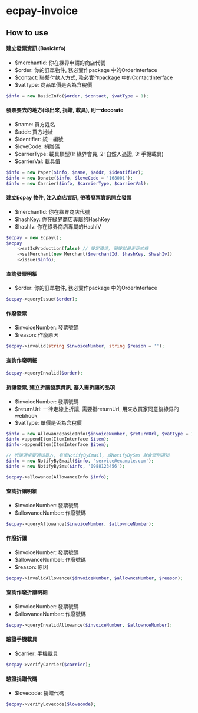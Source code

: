 # ecpay-invoice

## How to use

#### 建立發票資訊 (BasicInfo)
 - $merchantId: 你在綠界申請的商店代號
 - $order: 你的訂單物件, 務必實作package 中的OrderInterface
 - $contact: 聯繫付款人方式, 務必實作package 中的ContactInterface
 - $vatType: 商品單價是否為含稅價
```php
$info = new BasicInfo($order, $contact, $vatType = 1);
```

#### 發票要去的地方(印出來, 捐贈, 載具), 則一decorate
 - $name: 買方姓名
 - $addr: 買方地址
 - $identifier: 統一編號
 - $loveCode: 捐贈碼
 - $carrierType: 載具類型(1: 綠界會員, 2: 自然人憑證, 3: 手機載具)
 - $carrierVal: 載具值
```php
$info = new Paper($info, $name, $addr, $identifier);
$info = new Donate($info, $loveCode = '168001');
$info = new Carrier($info, $carrierType, $carrierVal);
```

#### 建立Ecpay 物件, 注入商店資訊, 帶著發票資訊開立發票
 - $merchantId: 你在綠界商店代號
 - $hashKey: 你在綠界商店專屬的HashKey
 - $hashIv: 你在綠界商店專屬的HashIV
 
```php
$ecpay = new Ecpay();
$ecpay
    ->setIsProduction(false) // 設定環境, 預設就是走正式機
    ->setMerchant(new Merchant($merchantId, $hashKey, $hashIv))
    ->issue($info);
```

#### 查詢發票明細
 - $order: 你的訂單物件, 務必實作package 中的OrderInterface
```php
$ecpay->queryIssue($order);
```

#### 作廢發票
 - $invoiceNumber: 發票號碼
 - $reason: 作廢原因
```php
$ecpay->invalid(string $invoiceNumber, string $reason = '');
```

#### 查詢作廢明細
```php
$ecpay->queryInvalid($order);
```

#### 折讓發票, 建立折讓發票資訊, 塞入需折讓的品項
 - $invoiceNumber: 發票號碼
 - $returnUrl: 一律走線上折讓, 需要掛returnUrl, 用來收買家同意後綠界的webhook
 - $vatType: 單價是否為含稅價
```php
$info = new AllowanceBasicInfo($invoiceNumber, $returnUrl, $vatType = 1);
$info->appendItem(ItemInterface $item);
$info->appendItem(ItemInterface $item);

// 折讓通常要通知買方, 有掛NotifyByEmail, 或NotifyBySms 就會個別通知
$info = new NotifyByEmail($info, 'service@example.com');
$info = new NotifyBySms($info, '0988123456');

$ecpay->allowance(AllowanceInfo $info);
```

#### 查詢折讓明細
 - $invoiceNumber: 發票號碼
 - $allowanceNumber: 作廢號碼
```php
$ecpay->queryAllowance($invoiceNumber, $allownceNumber);
```

#### 作廢折讓
 - $invoiceNumber: 發票號碼
 - $allowanceNumber: 作廢號碼
 - $reason: 原因
```php
$ecpay->invalidAllowance($invoiceNumber, $allownceNumber, $reason);
```

#### 查詢作廢折讓明細
 - $invoiceNumber: 發票號碼
 - $allowanceNumber: 作廢號碼
```php
$ecpay->queryInvalidAllowance($invoiceNumber, $allownceNumber);
```

#### 驗證手機載具
 - $carrier: 手機載具
```php
$ecpay->verifyCarrier($carrier);
```

#### 驗證捐贈代碼
 - $lovecode: 捐贈代碼
```php
$ecpay->verifyLovecode($lovecode);
```